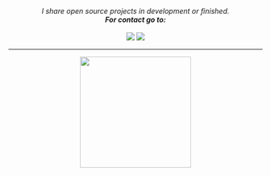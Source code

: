 <div align="center">
  <i>I share open source projects in development or finished.<br><strong>For contact go to:</strong></i>
    <br><br>
  <a href = "mailto:davi@perriercabral.com"><img src="https://img.shields.io/badge/-Gmail-%23333?style=for-the-badge&logo=gmail&logoColor=white" target="_blank"></a>
<a href="https://www.linkedin.com/in/davipc" target="_blank"><img src="https://img.shields.io/badge/-LinkedIn-%230077B5?style=for-the-badge&logo=linkedin&logoColor=white" target="_blank"></a> 
<hr>

<img align="center" width="220" src="https://i.imgur.com/mIOUIDP.png">
</div>

